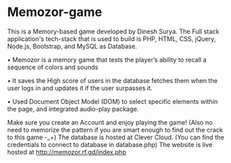 # Memozor-game

This is a Memory-based game developed by Dinesh Surya.
The Full stack application's tech-stack that is used to build is PHP, HTML, CSS, jQuery, Node.js, Bootstrap, and MySQL as Database.

• Memozor is a memory game that tests the player’s ability to recall a
sequence of colors and sounds

• It saves the High score of users in the database fetches them when the user logs in and updates it if the user surpasses it.

• Used Document Object Model (DOM) to select specific elements
within the page, and integrated audio-play package.

Make sure you create an Account and enjoy playing the game!
(Also no need to memorize the pattern if you are smart enough to find out the crack to this game -_+)
The database is hosted at Clever Cloud. (You can find the credentials to connect to database in database.php)
The website is live hosted at http://memozor.rf.gd/index.php
